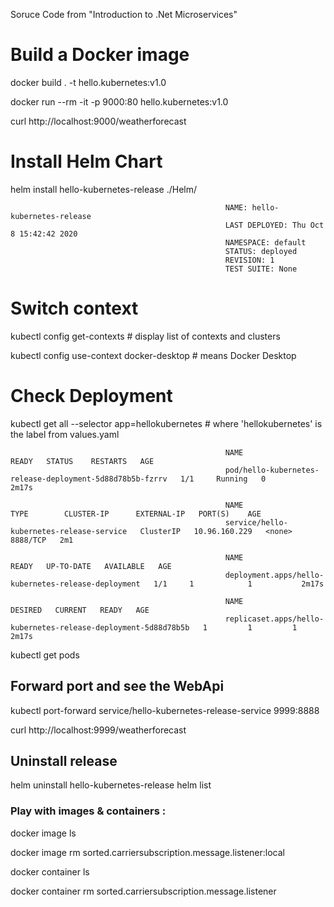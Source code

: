 Soruce Code from "Introduction to .Net Microservices"
# Build a Docker image

docker build . -t hello.kubernetes:v1.0

docker run --rm -it -p 9000:80 hello.kubernetes:v1.0

curl http://localhost:9000/weatherforecast

# Install Helm Chart

helm install hello-kubernetes-release ./Helm/

													NAME: hello-kubernetes-release
													LAST DEPLOYED: Thu Oct  8 15:42:42 2020
													NAMESPACE: default
													STATUS: deployed
													REVISION: 1
													TEST SUITE: None


# Switch context

kubectl config get-contexts										# display list of contexts and clusters

kubectl config use-context docker-desktop						# means Docker Desktop


# Check Deployment

kubectl get all --selector app=hellokubernetes					# where 'hellokubernetes' is the label from values.yaml


													NAME                                                       READY   STATUS    RESTARTS   AGE
													pod/hello-kubernetes-release-deployment-5d88d78b5b-fzrrv   1/1     Running   0          2m17s

													NAME                                       TYPE        CLUSTER-IP      EXTERNAL-IP   PORT(S)    AGE
													service/hello-kubernetes-release-service   ClusterIP   10.96.160.229   <none>        8888/TCP   2m1

													NAME                                                  READY   UP-TO-DATE   AVAILABLE   AGE
													deployment.apps/hello-kubernetes-release-deployment   1/1     1            1           2m17s

													NAME                                                             DESIRED   CURRENT   READY   AGE
													replicaset.apps/hello-kubernetes-release-deployment-5d88d78b5b   1         1         1       2m17s

kubectl get pods


## Forward port and see the WebApi

kubectl port-forward service/hello-kubernetes-release-service 9999:8888

curl http://localhost:9999/weatherforecast


## Uninstall release

helm uninstall hello-kubernetes-release 
helm list




### Play with images & containers :

docker image ls

docker image rm sorted.carriersubscription.message.listener:local

docker container ls

docker container rm sorted.carriersubscription.message.listener


